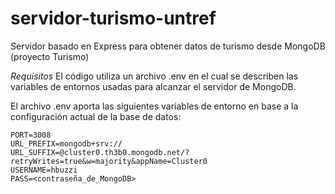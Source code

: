 # servidor-turismo-untref

Servidor basado en Express para obtener datos de turismo desde MongoDB (proyecto Turismo)

_Requisitos_
El código utiliza un archivo .env en el cual se describen las variables de entornos usadas para alcanzar el servidor de MongoDB.

El archivo .env aporta las siguientes variables de entorno en base a la configuración actual de la base de datos:

    PORT=3008
    URL_PREFIX=mongodb+srv://
    URL_SUFFIX=@cluster0.th3b0.mongodb.net/?retryWrites=true&w=majority&appName=Cluster0
    USERNAME=hbuzzi
    PASS=<contraseña_de_MongoDB>
